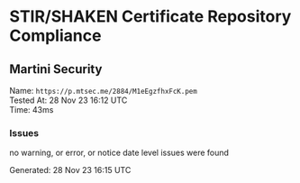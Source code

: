# STIR/SHAKEN Certificate Repository Compliance

## Martini Security

Name: `https://p.mtsec.me/2884/M1eEgzfhxFcK.pem`\
Tested At: 28 Nov 23 16:12 UTC\
Time: 43ms

### Issues

no warning, or error, or notice date level issues were found

Generated: 28 Nov 23 16:15 UTC